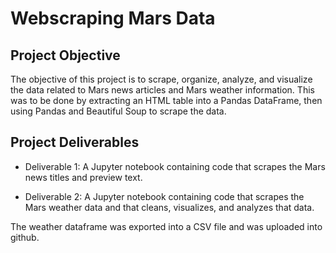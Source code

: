 # Webscraping Mars Data

## Project Objective

The objective of this project is to scrape, organize, analyze, and visualize the data related to Mars news articles and Mars weather information. This was to be done by extracting an HTML table into a Pandas DataFrame, then using Pandas and Beautiful Soup to scrape the data. 

## Project Deliverables

* Deliverable 1: A Jupyter notebook containing code that scrapes the Mars news titles and preview text.

* Deliverable 2: A Jupyter notebook containing code that scrapes the Mars weather data and that cleans, visualizes, and analyzes that data.

The weather dataframe was exported into a CSV file and was uploaded into github. 
